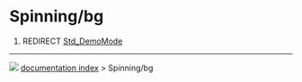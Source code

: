 # Spinning/bg
1.  REDIRECT [Std_DemoMode](Std_DemoMode.md)



---
![](images/Right_arrow.png) [documentation index](../README.md) > Spinning/bg
